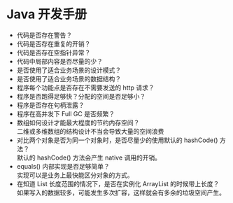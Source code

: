 # Java 开发手册

- 代码是否存在警告？
- 代码是否存在重复的开销？
- 代码是否存在空指针异常？
- 代码中局部内容是否尽量的少？
- 是否使用了适合业务场景的设计模式？
- 是否使用了适合业务场景的数据结构？
- 程序每个功能点是否存在不需要发送的 http 请求？
- 程序是否跑得足够快？分配的空间是否足够小？
- 程序是否存在句柄泄露？
- 程序在高并发下 Full GC 是否频繁？
- 数组如何设计才能最大程度的节约内存空间？<br>
二维或多维数组的结构设计不当会导致大量的空间浪费
- 对比两个对象是否为同一个对象时，是否尽量少的使用默认的 hashCode() 方法？<br>
默认的 hashCode() 方法会产生 native 调用的开销。
- equals() 内部实现是否足够简单？<br>
实现可以是业务上最快能区分对象的方式。
- 在知道 List 长度范围的情况下，是否在实例化 ArrayList 的时候带上长度？<br>
如果写入的数据较多，可能发生多次扩容，这样就会有多余的垃圾空间产生。
